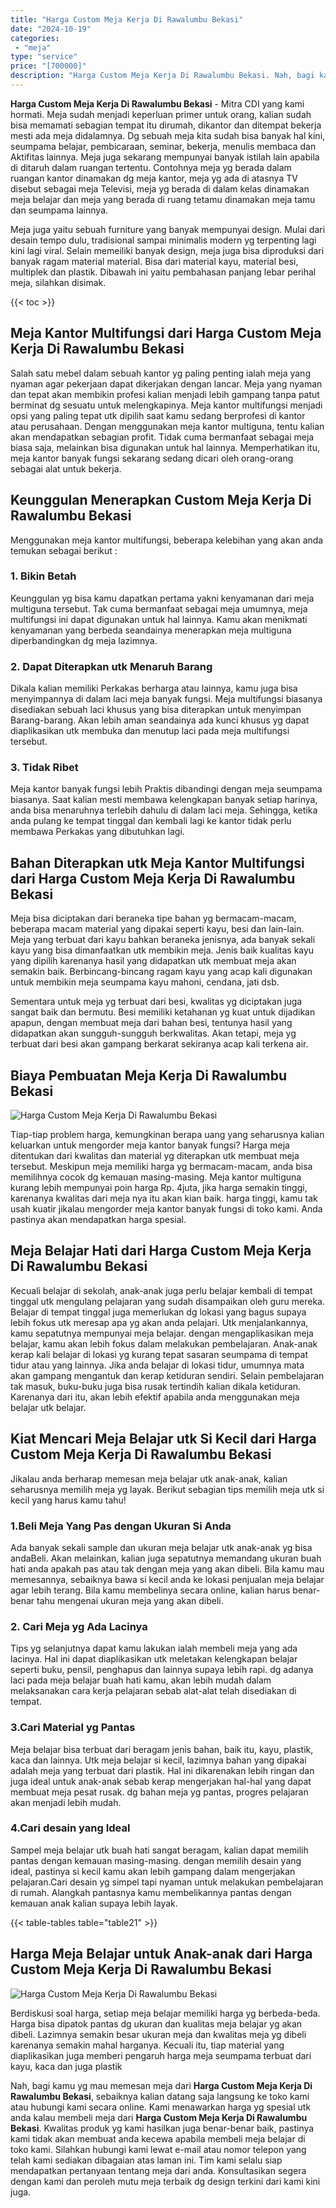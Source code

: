 ```yaml
---
title: "Harga Custom Meja Kerja Di Rawalumbu Bekasi"
date: "2024-10-19"
categories:
 - "meja"
type: "service"
price: "[700000]"
description: "Harga Custom Meja Kerja Di Rawalumbu Bekasi. Nah, bagi kamu yg mau memesan meja dari **Harga Custom Meja Kerja Di Rawalumbu Bekasi**, sebaiknya kalian datang..."
---
```


**Harga Custom Meja Kerja Di Rawalumbu Bekasi** - Mitra CDI yang kami hormati. Meja sudah menjadi keperluan primer untuk orang, kalian sudah bisa memamati sebagian tempat itu dirumah, dikantor dan ditempat bekerja mesti ada meja didalamnya. Dg sebuah meja kita sudah bisa banyak hal kini, seumpama belajar, pembicaraan, seminar, bekerja, menulis membaca dan Aktifitas lainnya. Meja juga sekarang mempunyai banyak istilah lain apabila di ditaruh dalam ruangan tertentu. Contohnya meja yg berada dalam ruangan kantor dinamakan dg meja kantor, meja yg ada di atasnya TV disebut sebagai meja Televisi, meja yg berada di dalam kelas dinamakan meja belajar dan meja yang berada di ruang tetamu dinamakan meja tamu dan seumpama lainnya.

Meja juga yaitu sebuah furniture yang banyak mempunyai design. Mulai dari desain tempo dulu, tradisional sampai minimalis modern yg terpenting lagi kini lagi viral. Selain memeiliki banyak design, meja juga bisa diproduksi dari banyak ragam material material. Bisa dari material kayu, material besi, multiplek dan plastik. Dibawah ini yaitu pembahasan panjang lebar perihal meja, silahkan disimak.

{{< toc >}}

## Meja Kantor Multifungsi dari Harga Custom Meja Kerja Di Rawalumbu Bekasi

Salah satu mebel dalam sebuah kantor yg paling penting ialah meja yang nyaman agar pekerjaan dapat dikerjakan dengan lancar. Meja yang nyaman dan tepat akan membikin profesi kalian menjadi lebih gampang tanpa patut berminat dg sesuatu untuk melengkapinya. Meja kantor multifungsi menjadi opsi yang paling tepat utk dipilih saat kamu sedang berprofesi di kantor atau perusahaan. Dengan menggunakan meja kantor multiguna, tentu kalian akan mendapatkan sebagian profit. Tidak cuma bermanfaat sebagai meja biasa saja, melainkan bisa digunakan untuk hal lainnya. Memperhatikan itu, meja kantor banyak fungsi sekarang sedang dicari oleh orang-orang sebagai alat untuk bekerja.

## Keunggulan Menerapkan Custom Meja Kerja Di Rawalumbu Bekasi

Menggunakan meja kantor multifungsi, beberapa kelebihan yang akan anda temukan sebagai berikut :

### 1\. Bikin Betah

Keunggulan yg bisa kamu dapatkan pertama yakni kenyamanan dari meja multiguna tersebut. Tak cuma bermanfaat sebagai meja umumnya, meja multifungsi ini dapat digunakan untuk hal lainnya. Kamu akan menikmati kenyamanan yang berbeda seandainya menerapkan meja multiguna diperbandingkan dg meja lazimnya.

### 2\. Dapat Diterapkan utk Menaruh Barang

Dikala kalian memiliki Perkakas berharga atau lainnya, kamu juga bisa menyimpannya di dalam laci meja banyak fungsi. Meja multifungsi biasanya disediakan sebuah laci khusus yang bisa diterapkan untuk menyimpan Barang-barang. Akan lebih aman seandainya ada kunci khusus yg dapat diaplikasikan utk membuka dan menutup laci pada meja multifungsi tersebut.

### 3\. Tidak Ribet

Meja kantor banyak fungsi lebih Praktis dibandingi dengan meja seumpama biasanya. Saat kalian mesti membawa kelengkapan banyak setiap harinya, anda bisa menaruhnya terlebih dahulu di dalam laci meja. Sehingga, ketika anda pulang ke tempat tinggal dan kembali lagi ke kantor tidak perlu membawa Perkakas yang dibutuhkan lagi.

## Bahan Diterapkan utk Meja Kantor Multifungsi dari Harga Custom Meja Kerja Di Rawalumbu Bekasi

Meja bisa diciptakan dari beraneka tipe bahan yg bermacam-macam, beberapa macam material yang dipakai seperti kayu, besi dan lain-lain. Meja yang terbuat dari kayu bahkan beraneka jenisnya, ada banyak sekali kayu yang bisa dimanfaatkan utk membikin meja. Jenis baik kualitas kayu yang dipilih karenanya hasil yang didapatkan utk membuat meja akan semakin baik. Berbincang-bincang ragam kayu yang acap kali digunakan untuk membikin meja seumpama kayu mahoni, cendana, jati dsb.

Sementara untuk meja yg terbuat dari besi, kwalitas yg diciptakan juga sangat baik dan bermutu. Besi memiliki ketahanan yg kuat untuk dijadikan apapun, dengan membuat meja dari bahan besi, tentunya hasil yang didapatkan akan sungguh-sungguh berkwalitas. Akan tetapi, meja yg terbuat dari besi akan gampang berkarat sekiranya acap kali terkena air.

## Biaya Pembuatan Meja Kerja Di Rawalumbu Bekasi

![Harga Custom Meja Kerja Di Rawalumbu Bekasi](/images/meja/meja-dewasa-014.jpg)

Tiap-tiap problem harga, kemungkinan berapa uang yang seharusnya kalian keluarkan untuk mengorder meja kantor banyak fungsi? Harga meja ditentukan dari kwalitas dan material yg diterapkan utk membuat meja tersebut. Meskipun meja memiliki harga yg bermacam-macam, anda bisa memilihnya cocok dg kemauan masing-masing. Meja kantor multiguna kurang lebih mempunyai poin harga Rp. 4juta, jika harga semakin tinggi, karenanya kwalitas dari meja nya itu akan kian baik. harga tinggi, kamu tak usah kuatir jikalau mengorder meja kantor banyak fungsi di toko kami. Anda pastinya akan mendapatkan harga spesial.

## Meja Belajar Hati dari Harga Custom Meja Kerja Di Rawalumbu Bekasi

Kecuali belajar di sekolah, anak-anak juga perlu belajar kembali di tempat tinggal utk mengulang pelajaran yang sudah disampaikan oleh guru mereka. Belajar di tempat tinggal juga memerlukan dg lokasi yang bagus supaya lebih fokus utk meresap apa yg akan anda pelajari. Utk menjalankannya, kamu sepatutnya mempunyai meja belajar. dengan mengaplikasikan meja belajar, kamu akan lebih fokus dalam melakukan pembelajaran. Anak-anak kerap kali belajar di lokasi yg kurang tepat sasaran seumpama di tempat tidur atau yang lainnya. Jika anda belajar di lokasi tidur, umumnya mata akan gampang mengantuk dan kerap ketiduran sendiri. Selain pembelajaran tak masuk, buku-buku juga bisa rusak tertindih kalian dikala ketiduran. Karenanya dari itu, akan lebih efektif apabila anda menggunakan meja belajar utk belajar.

## Kiat Mencari Meja Belajar utk Si Kecil dari Harga Custom Meja Kerja Di Rawalumbu Bekasi

Jikalau anda berharap memesan meja belajar utk anak-anak, kalian seharusnya memilih meja yg layak. Berikut sebagian tips memilih meja utk si kecil yang harus kamu tahu!

### 1.Beli Meja Yang Pas dengan Ukuran Si Anda

Ada banyak sekali sample dan ukuran meja belajar utk anak-anak yg bisa andaBeli. Akan melainkan, kalian juga sepatutnya memandang ukuran buah hati anda apakah pas atau tak dengan meja yang akan dibeli. Bila kamu mau memesannya, sebaiknya bawa si kecil anda ke lokasi penjualan meja belajar agar lebih terang. Bila kamu membelinya secara online, kalian harus benar-benar tahu mengenai ukuran meja yang akan dibeli.

### 2\. Cari Meja yg Ada Lacinya

Tips yg selanjutnya dapat kamu lakukan ialah membeli meja yang ada lacinya. Hal ini dapat diaplikasikan utk meletakan kelengkapan belajar seperti buku, pensil, penghapus dan lainnya supaya lebih rapi. dg adanya laci pada meja belajar buah hati kamu, akan lebih mudah dalam melaksanakan cara kerja pelajaran sebab alat-alat telah disediakan di tempat.

### 3.Cari Material yg Pantas

Meja belajar bisa terbuat dari beragam jenis bahan, baik itu, kayu, plastik, kaca dan lainnya. Utk meja belajar si kecil, lazimnya bahan yang dipakai adalah meja yang terbuat dari plastik. Hal ini dikarenakan lebih ringan dan juga ideal untuk anak-anak sebab kerap mengerjakan hal-hal yang dapat membuat meja pesat rusak. dg bahan meja yg pantas, progres pelajaran akan menjadi lebih mudah.

### 4.Cari desain yang Ideal

Sampel meja belajar utk buah hati sangat beragam, kalian dapat memilih pantas dengan kemauan masing-masing. dengan memilih desain yang ideal, pastinya si kecil kamu akan lebih gampang dalam mengerjakan pelajaran.Cari desain yg simpel tapi nyaman untuk melakukan pembelajaran di rumah. Alangkah pantasnya kamu membelikannya pantas dengan kemauan anak kalian supaya lebih layak.

{{< table-tables table="table21" >}}

## Harga Meja Belajar untuk Anak-anak dari Harga Custom Meja Kerja Di Rawalumbu Bekasi

![Harga Custom Meja Kerja Di Rawalumbu Bekasi](/images/meja/meja-anak-006.jpg)

Berdiskusi soal harga, setiap meja belajar memiliki harga yg berbeda-beda. Harga bisa dipatok pantas dg ukuran dan kualitas meja belajar yg akan dibeli. Lazimnya semakin besar ukuran meja dan kwalitas meja yg dibeli karenanya semakin mahal harganya. Kecuali itu, tiap material yang diaplikasikan juga memberi pengaruh harga meja seumpama terbuat dari kayu, kaca dan juga plastik

Nah, bagi kamu yg mau memesan meja dari **Harga Custom Meja Kerja Di Rawalumbu Bekasi**, sebaiknya kalian datang saja langsung ke toko kami atau hubungi kami secara online. Kami menawarkan harga yg spesial utk anda kalau membeli meja dari **Harga Custom Meja Kerja Di Rawalumbu Bekasi**. Kwalitas produk yg kami hasilkan juga benar-benar baik, pastinya kami tidak akan membuat anda kecewa apabila membeli meja belajar di toko kami. Silahkan hubungi kami lewat e-mail atau nomor telepon yang telah kami sediakan dibagaian atas laman ini. Tim kami selalu siap mendapatkan pertanyaan tentang meja dari anda. Konsultasikan segera dengan kami dan peroleh mutu meja terbaik dg design terkini dari kami kini juga.
